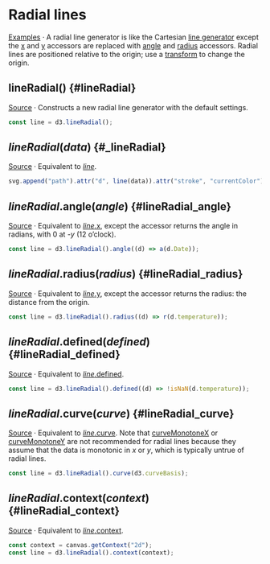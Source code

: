 # Radial lines

[Examples](https://observablehq.com/@d3/d3-lineradial) · A radial line generator is like the Cartesian [line generator](./line.md) except the [x](./line.md#line_x) and [y](./line.md#line_y) accessors are replaced with [angle](#lineRadial_angle) and [radius](#lineRadial_radius) accessors. Radial lines are positioned relative to the origin; use a [transform](http://www.w3.org/TR/SVG/coords.html#TransformAttribute) to change the origin.

## lineRadial() {#lineRadial}

[Source](https://github.com/d3/d3-shape/blob/main/src/lineRadial.js) · Constructs a new radial line generator with the default settings.

```js
const line = d3.lineRadial();
```

## *lineRadial*(*data*) {#_lineRadial}

[Source](https://github.com/d3/d3-shape/blob/main/src/lineRadial.js) · Equivalent to [*line*](./line.md#_line).

```js
svg.append("path").attr("d", line(data)).attr("stroke", "currentColor");
```

## *lineRadial*.angle(*angle*) {#lineRadial_angle}

[Source](https://github.com/d3/d3-shape/blob/main/src/lineRadial.js) · Equivalent to [*line*.x](./line.md#line_x), except the accessor returns the angle in radians, with 0 at -*y* (12 o’clock).

```js
const line = d3.lineRadial().angle((d) => a(d.Date));
```

## *lineRadial*.radius(*radius*) {#lineRadial_radius}

[Source](https://github.com/d3/d3-shape/blob/main/src/lineRadial.js) · Equivalent to [*line*.y](./line.md#line_y), except the accessor returns the radius: the distance from the origin.

```js
const line = d3.lineRadial().radius((d) => r(d.temperature));
```

## *lineRadial*.defined(*defined*) {#lineRadial_defined}

[Source](https://github.com/d3/d3-shape/blob/main/src/lineRadial.js) · Equivalent to [*line*.defined](./line.md#line_defined).

```js
const line = d3.lineRadial().defined((d) => !isNaN(d.temperature));
```

## *lineRadial*.curve(*curve*) {#lineRadial_curve}

[Source](https://github.com/d3/d3-shape/blob/main/src/lineRadial.js) · Equivalent to [*line*.curve](./line.md#line_curve). Note that [curveMonotoneX](../d3-shape/curve.md#curveMonotoneX) or [curveMonotoneY](../d3-shape/curve.md#curveMonotoneY) are not recommended for radial lines because they assume that the data is monotonic in *x* or *y*, which is typically untrue of radial lines.

```js
const line = d3.lineRadial().curve(d3.curveBasis);
```

## *lineRadial*.context(*context*) {#lineRadial_context}

[Source](https://github.com/d3/d3-shape/blob/main/src/lineRadial.js) · Equivalent to [*line*.context](./line.md#line_context).

```js
const context = canvas.getContext("2d");
const line = d3.lineRadial().context(context);
```
